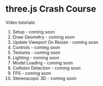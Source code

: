 # three.js Crash Course

Video tutorials:
<ol>
  <li>Setup - coming soon</li>
  <li>Draw Geometry - coming soon</li>
  <li>Update Viewport On Resize - coming soon</li>
  <li>Controls - coming soon</li>
  <li>Textures - coming soon</li>
  <li>Lighting - coming soon</li>
  <li>Model Loading - coming soon</li>
  <li>Collision Detection - coming soon</li>
  <li>FPS - coming soon</li>
  <li>Stereoscopic 3D - coming soon</li>
</ol>
